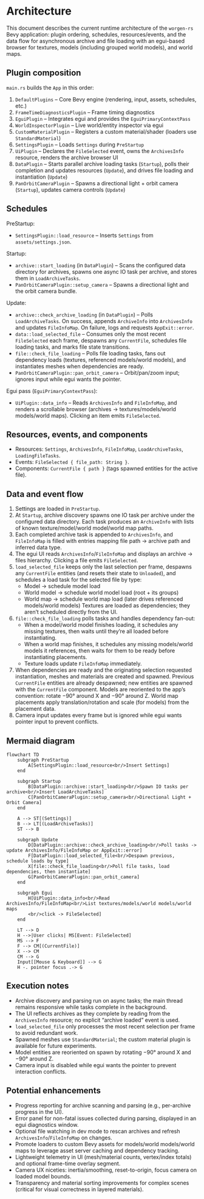 # Architecture

This document describes the current runtime architecture of the `worgen-rs` Bevy application: plugin ordering, schedules, resources/events, and the data flow for asynchronous archive and file loading with an egui-based browser for textures, models (including grouped world models), and world maps.

## Plugin composition

`main.rs` builds the `App` in this order:

1. `DefaultPlugins` – Core Bevy engine (rendering, input, assets, schedules, etc.)
2. `FrameTimeDiagnosticsPlugin` – Frame timing diagnostics
3. `EguiPlugin` – Integrates egui and provides the `EguiPrimaryContextPass`
4. `WorldInspectorPlugin` – Live world/entity inspector via egui
5. `CustomMaterialPlugin` – Registers a custom material/shader (loaders use `StandardMaterial`)
6. `SettingsPlugin` – Loads `Settings` during `PreStartup`
7. `UiPlugin` – Declares the `FileSelected` event, owns the `ArchivesInfo` resource, renders the archive browser UI
8. `DataPlugin` – Starts parallel archive loading tasks (`Startup`), polls their completion and updates resources (`Update`), and drives file loading and instantiation (`Update`)
9. `PanOrbitCameraPlugin` – Spawns a directional light + orbit camera (`Startup`), updates camera controls (`Update`)

## Schedules

PreStartup:
- `SettingsPlugin::load_resource` – Inserts `Settings` from `assets/settings.json`.

Startup:
- `archive::start_loading` (in `DataPlugin`) – Scans the configured data directory for archives, spawns one async IO task per archive, and stores them in `LoadArchiveTasks`.
- `PanOrbitCameraPlugin::setup_camera` – Spawns a directional light and the orbit camera bundle.

Update:
- `archive::check_archive_loading` (in `DataPlugin`) – Polls `LoadArchiveTasks`. On success, appends `ArchiveInfo` into `ArchivesInfo` and updates `FileInfoMap`. On failure, logs and requests `AppExit::error`.
- `data::load_selected_file` – Consumes only the most recent `FileSelected` each frame, despawns any `CurrentFile`, schedules file loading tasks, and marks file state transitions.
- `file::check_file_loading` – Polls file loading tasks, fans out dependency loads (textures, referenced models/world models), and instantiates meshes when dependencies are ready.
- `PanOrbitCameraPlugin::pan_orbit_camera` – Orbit/pan/zoom input; ignores input while egui wants the pointer.

Egui pass (`EguiPrimaryContextPass`):
- `UiPlugin::data_info` – Reads `ArchivesInfo` and `FileInfoMap`, and renders a scrollable browser (archives → textures/models/world models/world maps). Clicking an item emits `FileSelected`.

## Resources, events, and components

- Resources: `Settings`, `ArchivesInfo`, `FileInfoMap`, `LoadArchiveTasks`, `LoadingFileTasks`.
- Events: `FileSelected { file_path: String }`.
- Components: `CurrentFile { path }` (tags spawned entities for the active file).

## Data and event flow

1. Settings are loaded in `PreStartup`.
2. At `Startup`, archive discovery spawns one IO task per archive under the configured data directory. Each task produces an `ArchiveInfo` with lists of known texture/model/world model/world map paths.
3. Each completed archive task is appended to `ArchivesInfo`, and `FileInfoMap` is filled with entries mapping file path → archive path and inferred data type.
4. The egui UI reads `ArchivesInfo`/`FileInfoMap` and displays an archive → files hierarchy. Clicking a file emits `FileSelected`.
5. `load_selected_file` keeps only the last selection per frame, despawns any `CurrentFile` entities (and resets their state to `Unloaded`), and schedules a load task for the selected file by type:
   - Model → schedule model load
   - World model → schedule world model load (root + its groups)
   - World map → schedule world map load (later drives referenced models/world models)
   Textures are loaded as dependencies; they aren’t scheduled directly from the UI.
6. `file::check_file_loading` polls tasks and handles dependency fan-out:
   - When a model/world model finishes loading, it schedules any missing textures, then waits until they’re all loaded before instantiating.
   - When a world map finishes, it schedules any missing models/world models it references, then waits for them to be ready before instantiating placements.
   - Texture loads update `FileInfoMap` immediately.
7. When dependencies are ready and the originating selection requested instantiation, meshes and materials are created and spawned. Previous `CurrentFile` entities are already despawned; new entities are spawned with the `CurrentFile` component. Models are reoriented to the app’s convention: rotate −90° around X and −90° around Z. World map placements apply translation/rotation and scale (for models) from the placement data.
8. Camera input updates every frame but is ignored while egui wants pointer input to prevent conflicts.

## Mermaid diagram

```mermaid
flowchart TD
    subgraph PreStartup
        A[SettingsPlugin::load_resource<br/>Insert Settings]
    end

    subgraph Startup
        B[DataPlugin::archive::start_loading<br/>Spawn IO tasks per archive<br/>Insert LoadArchiveTasks]
        C[PanOrbitCameraPlugin::setup_camera<br/>Directional Light + Orbit Camera]
    end

    A --> ST[(Settings)]
    B --> LT[(LoadArchiveTasks)]
    ST --> B

    subgraph Update
        D[DataPlugin::archive::check_archive_loading<br/>Poll tasks -> update ArchivesInfo/FileInfoMap or AppExit::error]
        F[DataPlugin::load_selected_file<br/>Despawn previous, schedule loads by type]
        X[file::check_file_loading<br/>Poll file tasks, load dependencies, then instantiate]
        G[PanOrbitCameraPlugin::pan_orbit_camera]
    end

    subgraph Egui
        H[UiPlugin::data_info<br/>Read ArchivesInfo/FileInfoMap<br/>List textures/models/world models/world maps
        <br/>click -> FileSelected]
    end

    LT --> D
    H -->|User clicks| MS[Event: FileSelected]
    MS --> F
    F --> CM[(CurrentFile)]
    X --> CM
    CM --> G
    Input[[Mouse & Keyboard]] --> G
    H -. pointer focus .-> G
```

## Execution notes

- Archive discovery and parsing run on async tasks; the main thread remains responsive while tasks complete in the background.
- The UI reflects archives as they complete by reading from the `ArchivesInfo` resource; no explicit “archive loaded” event is used.
- `load_selected_file` only processes the most recent selection per frame to avoid redundant work.
- Spawned meshes use `StandardMaterial`; the custom material plugin is available for future experiments.
- Model entities are reoriented on spawn by rotating −90° around X and −90° around Z.
- Camera input is disabled while egui wants the pointer to prevent interaction conflicts.

## Potential enhancements

- Progress reporting for archive scanning and parsing (e.g., per-archive progress in the UI).
- Error panel for non-fatal issues collected during parsing, displayed in an egui diagnostics window.
- Optional file watching in dev mode to rescan archives and refresh `ArchivesInfo`/`FileInfoMap` on changes.
- Promote loaders to custom Bevy assets for models/world models/world maps to leverage asset server caching and dependency tracking.
- Lightweight telemetry in UI (mesh/material counts, vertex/index totals) and optional frame-time overlay segment.
- Camera UX niceties: inertia/smoothing, reset-to-origin, focus camera on loaded model bounds.
- Transparency and material sorting improvements for complex scenes (critical for visual correctness in layered materials).
